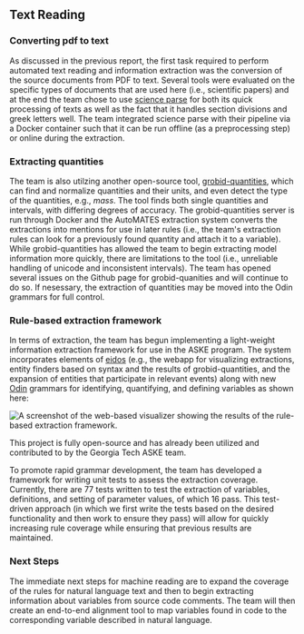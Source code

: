 ## Text Reading

### Converting pdf to text

As discussed in the previous report, the first task required to perform
automated text reading and information extraction was the conversion of
the source documents from PDF to text. Several tools were evaluated on
the specific types of documents that are used here (i.e., scientific
papers) and at the end the team chose to use [science
parse](https://github.com/allenai/science-parse) for both its quick
processing of texts as well as the fact that it handles section
divisions and greek letters well. The team integrated science parse
with their pipeline via a Docker container such that it can be run
offline (as a preprocessing step) or online during the extraction.

### Extracting quantities

The team is also utilzing another open-source tool,
[grobid-quantities](https://github.com/kermitt2/grobid-quantities),
which can find and normalize quantities and their units, and even detect
the type of the quantities, e.g., _mass_.  The tool finds both single
quantities and intervals, with differing degrees of accuracy.  The
grobid-quantities server is run through Docker and the AutoMATES
extraction system converts the extractions into mentions for use in
later rules (i.e., the team's extraction rules can look for a previously
found quantity and attach it to a variable).  While grobid-quantities
has allowed the team to begin extracting model information more quickly,
there are limitations to the tool (i.e., unreliable handling of unicode
and inconsistent intervals).  The team has opened several issues on the
Github page for grobid-quanities and will continue to do so.  If
nesessary, the extraction of quantities may be moved into the Odin
grammars for full control.

### Rule-based extraction framework

In terms of extraction, the team has begun implementing a light-weight
information extraction framework for use in the ASKE program.  The
system incorporates elements of [eidos](https://github.com/clulab/eidos)
(e.g., the webapp for visualizing extractions, entity finders based on
syntax and the results of grobid-quantities, and the expansion of
entities that participate in relevant events) along with new
[Odin](http://clulab.cs.arizona.edu/papers/lrec2016-odin.pdf) grammars
for identifying, quantifying, and defining variables as shown here: 

![A screenshot of the web-based visualizer showing the results of
the rule-based extraction framework.](figs/extractions.png)

This project is fully open-source and has already been utilized and
contributed to by the Georgia Tech ASKE team.

To promote rapid grammar development, the team has developed a framework
for writing unit tests to assess the extraction coverage.  Currently, 
there are 77 tests written to test the extraction of variables, 
definitions, and setting of parameter values, of which 16 pass. 
This test-driven approach (in which we first write the tests based on 
the desired functionality and then work to ensure they pass) will allow 
for quickly increasing rule coverage while ensuring that previous results 
are maintained. 

### Next Steps

The immediate next steps for machine reading are to expand the coverage
of the rules for natural language text and then to begin extracting
information about variables from source code comments.  The team will
then create an end-to-end alignment tool to map variables found in code
to the corresponding variable described in natural language.
